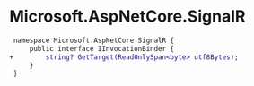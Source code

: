 # Microsoft.AspNetCore.SignalR

``` diff
 namespace Microsoft.AspNetCore.SignalR {
     public interface IInvocationBinder {
+        string? GetTarget(ReadOnlySpan<byte> utf8Bytes);
     }
 }
```

